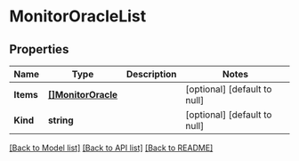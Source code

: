 # MonitorOracleList

## Properties
Name | Type | Description | Notes
------------ | ------------- | ------------- | -------------
**Items** | [**[]MonitorOracle**](monitor_oracle.md) |  | [optional] [default to null]
**Kind** | **string** |  | [optional] [default to null]

[[Back to Model list]](../README.md#documentation-for-models) [[Back to API list]](../README.md#documentation-for-api-endpoints) [[Back to README]](../README.md)


